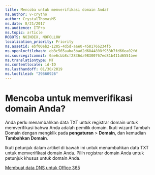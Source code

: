 ```yaml
---
title: Mencoba untuk memverifikasi domain Anda?
ms.author: v-crytho
author: CrystalThomasMS
ms.date: 8/21/2017
ms.audience: ITPro
ms.topic: article
ROBOTS: NOINDEX, NOFOLLOW
localization_priority: Priority
ms.assetid: ebf00eb2-1205-4d5d-aae0-4581766234f5
ms.openlocfilehash: eb3c565aaba3bad2d6844808f933b7fd66ea02fd
ms.sourcegitcommit: 0ae6cbb8cf2836da98300767ed81b411d6551bee
ms.translationtype: MT
ms.contentlocale: id-ID
ms.lasthandoff: 01/30/2019
ms.locfileid: "29660926"
---
```

# <a name="trying-to-verify-your-domain"></a>Mencoba untuk memverifikasi domain Anda?

Anda perlu menambahkan data TXT untuk registrar domain untuk memverifikasi bahwa Anda adalah pemilik domain. Ikuti wizard Tambah Domain dengan mengklik pada **pengaturan** \> **Domain**, dan kemudian **Tambahkan Domain**. 
  
Ikuti petunjuk dalam artikel di bawah ini untuk menambahkan data TXT untuk memverifikasi domain Anda. Pilih registrar domain Anda untuk petunjuk khusus untuk domain Anda.
  
[Membuat data DNS untuk Office 365](https://support.office.com/article/https://support.office.com/article/Create-DNS-records-for-Office-365-when-you-manage-your-DNS-records-B0F3FDCA-8A80-4E8E-9EF3-61E8A2A9AB23.aspx)
  

